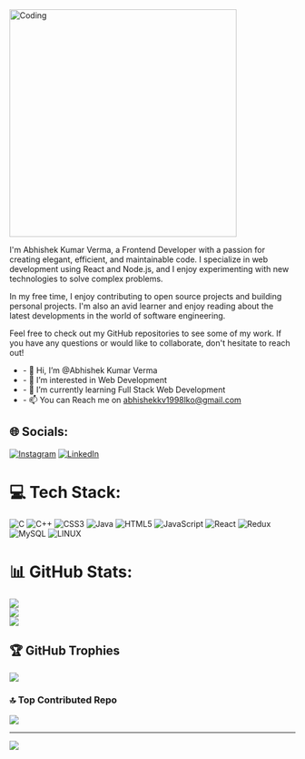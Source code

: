 
<img src="https://cdn.dribbble.com/users/1162077/screenshots/3848914/programmer.gif" align="center" alt="Coding" width="400"/>

<p>I'm Abhishek Kumar Verma, a Frontend Developer with a passion for creating elegant, efficient, and maintainable code. I specialize in web development using React and Node.js, and I enjoy experimenting with new technologies to solve complex problems.

In my free time, I enjoy contributing to open source projects and building personal projects. I'm also an avid learner and enjoy reading about the latest developments in the world of software engineering.

Feel free to check out my GitHub repositories to see some of my work. If you have any questions or would like to collaborate, don't hesitate to reach out!
</p>
<ul>
<li>- 👋 Hi, I’m @Abhishek Kumar Verma</li>
<li>- 👀 I’m interested in Web Development</li>
<li>- 🌱 I’m currently learning Full Stack Web Development</li>
<li>- 📫 You can Reach me on <a href="abhishekkv1998lko@gmail.com">abhishekkv1998lko@gmail.com</a></li>
</ul>
<!---
Abhishekkjx/Abhishekkjx is a ✨ special ✨ repository because its `README.md` (this file) appears on your GitHub profile.
You can click the Preview link to take a look at your changes.
--->


## 🌐 Socials:
[![Instagram](https://img.shields.io/badge/Instagram-%23E4405F.svg?logo=Instagram&logoColor=white)](https://instagram.com/https://www.instagram.com/abhishek_kumar_verma_2020/?next=%2F) [![LinkedIn](https://img.shields.io/badge/LinkedIn-%230077B5.svg?logo=linkedin&logoColor=white)](https://linkedin.com/in/https://www.linkedin.com/in/abhishek-kumar-verma-8b3b51241/) 

# 💻 Tech Stack:
![C](https://img.shields.io/badge/c-%2300599C.svg?style=for-the-badge&logo=c&logoColor=white) ![C++](https://img.shields.io/badge/c++-%2300599C.svg?style=for-the-badge&logo=c%2B%2B&logoColor=white) ![CSS3](https://img.shields.io/badge/css3-%231572B6.svg?style=for-the-badge&logo=css3&logoColor=white) ![Java](https://img.shields.io/badge/java-%23ED8B00.svg?style=for-the-badge&logo=java&logoColor=white) ![HTML5](https://img.shields.io/badge/html5-%23E34F26.svg?style=for-the-badge&logo=html5&logoColor=white) ![JavaScript](https://img.shields.io/badge/javascript-%23323330.svg?style=for-the-badge&logo=javascript&logoColor=%23F7DF1E) ![React](https://img.shields.io/badge/react-%2320232a.svg?style=for-the-badge&logo=react&logoColor=%2361DAFB) ![Redux](https://img.shields.io/badge/redux-%23593d88.svg?style=for-the-badge&logo=redux&logoColor=white) ![MySQL](https://img.shields.io/badge/mysql-%2300f.svg?style=for-the-badge&logo=mysql&logoColor=white) ![LINUX](https://img.shields.io/badge/Linux-FCC624?style=for-the-badge&logo=linux&logoColor=black)
# 📊 GitHub Stats:
![](https://github-readme-stats.vercel.app/api?username=Abhishekkjx&theme=default&hide_border=false&include_all_commits=false&count_private=true)<br/>
![](https://github-readme-streak-stats.herokuapp.com/?user=Abhishekkjx&theme=default&hide_border=false)<br/>
![](https://github-readme-stats.vercel.app/api/top-langs/?username=Abhishekkjx&theme=default&hide_border=false&include_all_commits=false&count_private=true&layout=compact)

## 🏆 GitHub Trophies
![](https://github-profile-trophy.vercel.app/?username=Abhishekkjx&theme=radical&no-frame=false&no-bg=true&margin-w=4)

### 🔝 Top Contributed Repo
![](https://github-contributor-stats.vercel.app/api?username=Abhishekkjx&limit=5&theme=dark&combine_all_yearly_contributions=true)

---
[![](https://visitcount.itsvg.in/api?id=Abhishekkjx&icon=0&color=0)](https://visitcount.itsvg.in)

<!-- Proudly created with GPRM ( https://gprm.itsvg.in ) -->
